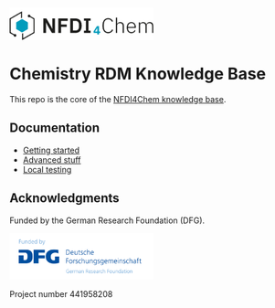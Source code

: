 <img src="./static/img/N4C_logo_navbar_large.svg" alt="N4C logo" width="50%"/>

# Chemistry RDM Knowledge Base

This repo is the core of the [NFDI4Chem knowledge base](https://knowledgebase.nfdi4chem.de).

## Documentation

- [Getting started](./readme/getting_started.md)
- [Advanced stuff](./readme/advanced.md)
- [Local testing](./readme/testing.md)

## Acknowledgments

Funded by the German Research Foundation (DFG).

<img src="./static/img/readme/dfg_logo_schriftzug_blau_foerderung_en.gif" alt="N4C logo" width="50%" />

Project number 441958208
